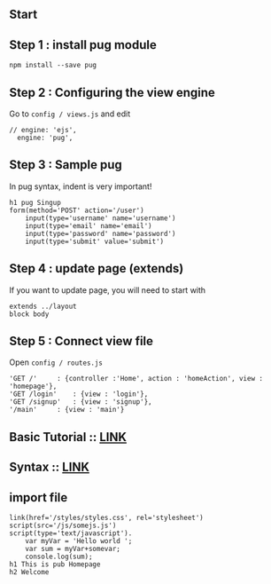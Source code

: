 ## Start

## Step 1 : install pug module
```
npm install --save pug
```

## Step 2 : Configuring the view engine
Go to `config / views.js` and edit
```
// engine: 'ejs',
  engine: 'pug',
```
## Step 3 : Sample pug
In pug syntax, indent is very important!
```
h1 pug Singup
form(method='POST' action='/user')
	input(type='username' name='username')
	input(type='email' name='email')
	input(type='password' name='password')
	input(type='submit' value='submit')
```


## Step 4 : update page (extends)
If you want to update page, you will need to start with 
```
extends ../layout
block body
```

## Step 5 : Connect view file
Open `config / routes.js`
```
'GET /' 	: {controller :'Home', action : 'homeAction', view : 'homepage'},
'GET /login'	: {view : 'login'},
'GET /signup'	: {view : 'signup'},
'/main'		: {view : 'main'}
```


## Basic Tutorial :: [LINK](https://codepen.io/mimoduo/post/learn-pug-js-with-pugs)
## Syntax :: [LINK](https://medium.com/@antonioregadas/getting-started-with-pug-template-engine-e49cfa291e33)

## import file
```
link(href='/styles/styles.css', rel='stylesheet')
script(src='/js/somejs.js')
script(type='text/javascript').  
	var myVar = 'Hello world ';
	var sum = myVar+somevar;
	console.log(sum);
h1 This is pub Homepage
h2 Welcome
```

